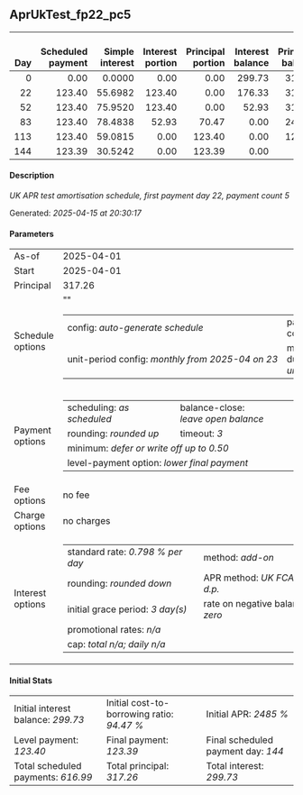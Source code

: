 <h2>AprUkTest_fp22_pc5</h2>
<table>
    <thead style="vertical-align: bottom;">
        <th style="text-align: right;">Day</th>
        <th style="text-align: right;">Scheduled payment</th>
        <th style="text-align: right;">Simple interest</th>
        <th style="text-align: right;">Interest portion</th>
        <th style="text-align: right;">Principal portion</th>
        <th style="text-align: right;">Interest balance</th>
        <th style="text-align: right;">Principal balance</th>
        <th style="text-align: right;">Total simple interest</th>
        <th style="text-align: right;">Total interest</th>
        <th style="text-align: right;">Total principal</th>
    </thead>
    <tr style="text-align: right;">
        <td class="ci00">0</td>
        <td class="ci01" style="white-space: nowrap;">0.00</td>
        <td class="ci02">0.0000</td>
        <td class="ci03">0.00</td>
        <td class="ci04">0.00</td>
        <td class="ci05">299.73</td>
        <td class="ci06">317.26</td>
        <td class="ci07">0.0000</td>
        <td class="ci08">0.00</td>
        <td class="ci09">0.00</td>
    </tr>
    <tr style="text-align: right;">
        <td class="ci00">22</td>
        <td class="ci01" style="white-space: nowrap;">123.40</td>
        <td class="ci02">55.6982</td>
        <td class="ci03">123.40</td>
        <td class="ci04">0.00</td>
        <td class="ci05">176.33</td>
        <td class="ci06">317.26</td>
        <td class="ci07">55.6982</td>
        <td class="ci08">123.40</td>
        <td class="ci09">0.00</td>
    </tr>
    <tr style="text-align: right;">
        <td class="ci00">52</td>
        <td class="ci01" style="white-space: nowrap;">123.40</td>
        <td class="ci02">75.9520</td>
        <td class="ci03">123.40</td>
        <td class="ci04">0.00</td>
        <td class="ci05">52.93</td>
        <td class="ci06">317.26</td>
        <td class="ci07">131.6502</td>
        <td class="ci08">246.80</td>
        <td class="ci09">0.00</td>
    </tr>
    <tr style="text-align: right;">
        <td class="ci00">83</td>
        <td class="ci01" style="white-space: nowrap;">123.40</td>
        <td class="ci02">78.4838</td>
        <td class="ci03">52.93</td>
        <td class="ci04">70.47</td>
        <td class="ci05">0.00</td>
        <td class="ci06">246.79</td>
        <td class="ci07">210.1340</td>
        <td class="ci08">299.73</td>
        <td class="ci09">70.47</td>
    </tr>
    <tr style="text-align: right;">
        <td class="ci00">113</td>
        <td class="ci01" style="white-space: nowrap;">123.40</td>
        <td class="ci02">59.0815</td>
        <td class="ci03">0.00</td>
        <td class="ci04">123.40</td>
        <td class="ci05">0.00</td>
        <td class="ci06">123.39</td>
        <td class="ci07">269.2155</td>
        <td class="ci08">299.73</td>
        <td class="ci09">193.87</td>
    </tr>
    <tr style="text-align: right;">
        <td class="ci00">144</td>
        <td class="ci01" style="white-space: nowrap;">123.39</td>
        <td class="ci02">30.5242</td>
        <td class="ci03">0.00</td>
        <td class="ci04">123.39</td>
        <td class="ci05">0.00</td>
        <td class="ci06">0.00</td>
        <td class="ci07">299.7397</td>
        <td class="ci08">299.73</td>
        <td class="ci09">317.26</td>
    </tr>
</table>
<h4>Description</h4>
<p><i>UK APR test amortisation schedule, first payment day 22, payment count 5</i></p>
<p>Generated: <i>2025-04-15 at 20:30:17</i></p>
<h4>Parameters</h4>
<table>
    <tr>
        <td>As-of</td>
        <td>2025-04-01</td>
    </tr>
    <tr>
        <td>Start</td>
        <td>2025-04-01</td>
    </tr>
    <tr>
        <td>Principal</td>
        <td>317.26</td>
    </tr>
    <tr>
        <td>Schedule options</td>
        <td>
            <table>
                <tr>
                    <td>config: <i>auto-generate schedule</i></td>
                    <td>payment count: <i>5</i></td>
                </tr>
                <tr>
                    <td style="white-space: nowrap;">unit-period config: <i>monthly from 2025-04 on 23</i></td>""
                    <td>max duration: <i>unlimited</i></td>
                </tr>
            </table>
        </td>
    </tr>
    <tr>
        <td>Payment options</td>
        <td>
            <table>
                <tr>
                    <td>scheduling: <i>as scheduled</i></td>
                    <td>balance-close: <i>leave&nbsp;open&nbsp;balance</i></td>
                </tr>
                <tr>
                    <td>rounding: <i>rounded up</i></td>
                    <td>timeout: <i>3</i></td>
                </tr>
                <tr>
                    <td colspan='2'>minimum: <i>defer&nbsp;or&nbsp;write&nbsp;off&nbsp;up&nbsp;to&nbsp;0.50</i></td>
                </tr>
                <tr>
                    <td colspan='2'>level-payment option: <i>lower&nbsp;final&nbsp;payment</i></td>
                </tr>
            </table>
        </td>
    </tr>
    <tr>
        <td>Fee options</td>
        <td>no fee
        </td>
    </tr>
    <tr>
        <td>Charge options</td>
        <td>no charges
        </td>
    </tr>
    <tr>
        <td>Interest options</td>
        <td>
            <table>
                <tr>
                    <td>standard rate: <i>0.798 % per day</i></td>
                    <td>method: <i>add-on</i></td>
                </tr>
                <tr>
                    <td>rounding: <i>rounded down</i></td>
                    <td>APR method: <i>UK FCA to 1 d.p.</i></td>
                </tr>
                <tr>
                    <td>initial grace period: <i>3 day(s)</i></td>
                    <td>rate on negative balance: <i>zero</i></td>
                </tr>
                <tr>
                    <td colspan="2">promotional rates: <i><i>n/a</i></i></td>
                </tr>
                <tr>
                    <td colspan="2">cap: <i>total <i>n/a</i>; daily <i>n/a</i></td>
                </tr>
            </table>
        </td>
    </tr>
</table>
<h4>Initial Stats</h4>
<table>
    <tr>
        <td>Initial interest balance: <i>299.73</i></td>
        <td>Initial cost-to-borrowing ratio: <i>94.47 %</i></td>
        <td>Initial APR: <i>2485 %</i></td>
    </tr>
    <tr>
        <td>Level payment: <i>123.40</i></td>
        <td>Final payment: <i>123.39</i></td>
        <td>Final scheduled payment day: <i>144</i></td>
    </tr>
    <tr>
        <td>Total scheduled payments: <i>616.99</i></td>
        <td>Total principal: <i>317.26</i></td>
        <td>Total interest: <i>299.73</i></td>
    </tr>
</table>
